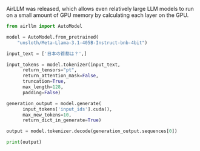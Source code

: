 AirLLM was released, which allows even relatively large LLM models to run on a small amount of GPU memory by calculating each layer on the GPU.

```py
from airllm import AutoModel

model = AutoModel.from_pretrained(
    "unsloth/Meta-Llama-3.1-405B-Instruct-bnb-4bit")

input_text = ['日本の首都は？',]

input_tokens = model.tokenizer(input_text,
      return_tensors="pt", 
      return_attention_mask=False, 
      truncation=True, 
      max_length=128, 
      padding=False)

generation_output = model.generate(
      input_tokens['input_ids'].cuda(), 
      max_new_tokens=10,
      return_dict_in_generate=True)

output = model.tokenizer.decode(generation_output.sequences[0])

print(output)
```
